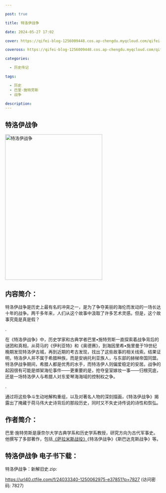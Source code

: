 ```yaml
---

post: true

title: 特洛伊战争

date: 2024-05-27 17:02

cover: https://qifei-blog-1256009448.cos.ap-chengdu.myqcloud.com/qifei-blog/6614b32468eb935713986fee.jpg

coveross: https://qifei-blog-1256009448.cos.ap-chengdu.myqcloud.com/qifei-blog/6614b32468eb935713986fee.jpg

categories:

  - 历史传记

tags:

  - 历史
  - 巴里·施特劳斯
  - 战争

description:
---
```


## 特洛伊战争
<img alt="特洛伊战争 " class="aligncenter loading" data-was-processed="true" decoding="async" fetchpriority="high" height="471" src="https://qifei-blog-1256009448.cos.ap-chengdu.myqcloud.com/qifei-blog/6614b32468eb935713986fee.jpg" style="cursor: zoom-in;" width="314"/>

## 内容简介：

特洛伊战争是历史上最有名的冲突之一，是为了争夺美丽的海伦而发动的一场长达十年的战争。两千多年来，人们从这个故事中汲取了许多艺术灵感。但是，这个故事究竟是真是假？

.

在《特洛伊战争》中，历史学家和古典学者巴里•施特劳斯一直探索着战争背后的谜团和真相，从荷马的《伊利亚特》和《奥德赛》，到海因里希•施里曼于19世纪晚期发现特洛伊古城，再到近期的考古发现，找出了这些故事的相关线索。结果证明，特洛伊人并不属于希腊种族，而是安纳托利亚族人，与东部的赫梯帝国同盟。特洛伊战争期间，希腊人都是优秀的水手，而特洛伊人则偏爱稳定的安居。战争的起因很有可能是绑架海伦事件——更重要的是，抢夺皇室嫁妆一事——归根究底，还是一场特洛伊人与希腊人对东爱琴海海域的控制权之争。

.

通过将这些争斗生动地解构重组，以及对著名人物的深刻描画，《特洛伊战争》揭露出了掩藏于荷马伟大史诗背后的那段历史，同时又不失史诗传说的诗性和恢弘。

## 作者简介：

巴里·施特劳斯是康奈尔大学古典学系和历史学系教授，研究方向为古代军事史。他撰写了多部著作，包括<a href="https://www.huibooks.com/24782.html">《萨拉米斯战役》</a>《特洛伊战争》《斯巴达克斯战争》等。

## 特洛伊战争 电子书下载：
特洛伊战争：新解旧史.zip: 

https://url40.ctfile.com/f/24033340-1250062975-e37851?p=7827 (访问密码: 7827)
